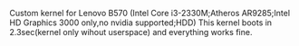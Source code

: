 Custom kernel for Lenovo B570 (Intel Core i3-2330M;Atheros AR9285;Intel HD Graphics 3000 only,no nvidia supported;HDD)
This kernel boots in 2.3sec(kernel only wihout userspace) and everything works fine.
